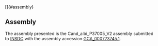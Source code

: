 []{#assembly}

Assembly
--------

The assembly presented is the Cand\_albi\_P37005\_V2 assembly submitted
to [INSDC](http://www.insdc.org) with the assembly accession
[GCA\_000773745.1](http://www.ebi.ac.uk/ena/data/view/GCA_000773745.1).

